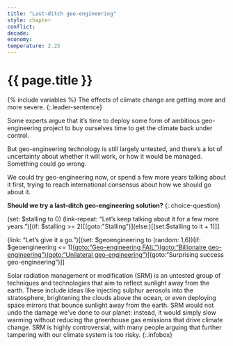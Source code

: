 ```yaml
---
title: "Last-ditch geo-engineering"
style: chapter
conflict: 
decade: 
economy: 
temperature: 2.25
---
```


<h1>{{ page.title }}</h1>

{% include variables %}
The effects of climate change are getting more and more severe. 
{:.leader-sentence}

Some experts argue that it’s time to deploy some form of ambitious geo-engineering project to buy ourselves time to get the climate back under control.

But geo-engineering technology is still largely untested, and there’s a lot of uncertainty about whether it will work, or how it would be managed. Something could go wrong.

We could try geo-engineering now, or spend a few more years talking about it first, trying to reach international consensus about how we should go about it.

**Should we try a last-ditch geo-engineering solution?**
{:.choice-question} 

(set: $stalling to 0) (link-repeat: “Let’s keep talking about it for a few more years.”)[(if: $stalling >= 2)[(goto:"Stalling")](else:)[(set:$stalling to it + 1)]]

(link: “Let’s give it a go.”)[(set: $geoengineering to (random: 1,6))(if: $geoengineering \<= 1)[(goto:“Geo-engineering FAIL”)(goto:“Billionaire geo-engineering”)(goto:“Unilateral geo-engineering”)](about:blank)[(goto:“Surprising success geo-engineering”)]]
 
Solar radiation management or modification (SRM) is an untested group of techniques and technologies that aim to reflect sunlight away from the earth. These include ideas like injecting sulphur aerosols into the stratosphere, brightening the clouds above the ocean, or even deploying space mirrors that bounce sunlight away from the earth. SRM would not undo the damage we’ve done to our planet: instead, it would simply slow warming without reducing the greenhouse gas emissions that drive climate change. SRM is highly controversial, with many people arguing that further tampering with our climate system is too risky.
{:.infobox}

